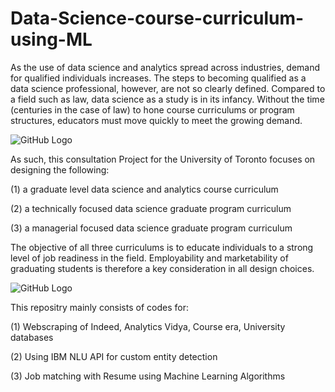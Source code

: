 # Data-Science-course-curriculum-using-ML

As the use of data science and analytics spread across industries, demand for qualified individuals increases. The steps to becoming qualified as a data science professional, however, are not so clearly defined. Compared to a field such as law, data science as a study is in its infancy. Without the time (centuries in the case of law) to hone course curriculums or program structures, educators must move quickly to meet the growing demand.

![GitHub Logo](https://www.excelr.com/assets/admin/ckfinder/userfiles/images/news/Concepts%20(2).jpg)

As such, this consultation Project for the University of Toronto focuses on designing the following:

(1) a graduate level data science and analytics course curriculum

(2) a technically focused data science graduate program curriculum

(3) a managerial focused data science graduate program curriculum


The objective of all three curriculums is to educate individuals to a strong level of job readiness in the field. Employability and marketability of graduating students is therefore a key consideration in all design choices.


![GitHub Logo](https://mhgbtcuwzn-2-flywheel.netdna-ssl.com/wp-content/uploads/2018/10/ibm-watson-inline-0.png)

This repositry mainly consists of codes for:

(1) Webscraping of Indeed, Analytics Vidya, Course era, University databases

(2) Using IBM NLU API for custom entity detection

(3) Job matching with Resume using Machine Learning Algorithms
